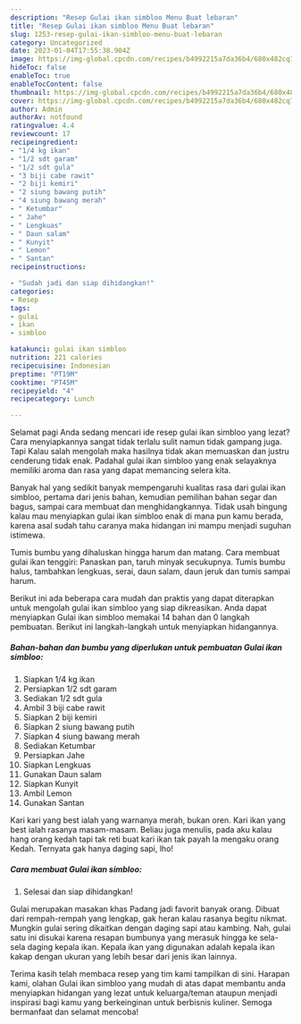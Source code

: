 ```yaml
---
description: "Resep Gulai ikan simbloo Menu Buat lebaran"
title: "Resep Gulai ikan simbloo Menu Buat lebaran"
slug: 1253-resep-gulai-ikan-simbloo-menu-buat-lebaran
category: Uncategorized
date: 2023-01-04T17:55:38.904Z
image: https://img-global.cpcdn.com/recipes/b4992215a7da36b4/680x482cq70/gulai-ikan-simbloo-foto-resep-utama.jpg
hideToc: false
enableToc: true
enableTocContent: false
thumbnail: https://img-global.cpcdn.com/recipes/b4992215a7da36b4/680x482cq70/gulai-ikan-simbloo-foto-resep-utama.jpg
cover: https://img-global.cpcdn.com/recipes/b4992215a7da36b4/680x482cq70/gulai-ikan-simbloo-foto-resep-utama.jpg
author: Admin
authorAv: notfound
ratingvalue: 4.4
reviewcount: 17
recipeingredient:
- "1/4 kg ikan"
- "1/2 sdt garam"
- "1/2 sdt gula"
- "3 biji cabe rawit"
- "2 biji kemiri"
- "2 siung bawang putih"
- "4 siung bawang merah"
- " Ketumbar"
- " Jahe"
- " Lengkuas"
- " Daun salam"
- " Kunyit"
- " Lemon"
- " Santan"
recipeinstructions:

- "Sudah jadi dan siap dihidangkan!"
categories:
- Resep
tags:
- gulai
- ikan
- simbloo

katakunci: gulai ikan simbloo 
nutrition: 221 calories
recipecuisine: Indonesian
preptime: "PT19M"
cooktime: "PT45M"
recipeyield: "4"
recipecategory: Lunch

---
```



Selamat pagi Anda sedang mencari ide resep gulai ikan simbloo yang lezat? Cara menyiapkannya sangat tidak terlalu sulit namun tidak gampang juga. Tapi Kalau salah mengolah maka hasilnya tidak akan memuaskan dan justru cenderung tidak enak. Padahal gulai ikan simbloo yang enak selayaknya memiliki aroma dan rasa yang dapat memancing selera kita.


Banyak hal yang sedikit banyak mempengaruhi kualitas rasa dari gulai ikan simbloo, pertama dari jenis bahan, kemudian pemilihan bahan segar dan bagus, sampai cara membuat dan menghidangkannya. Tidak usah bingung kalau mau menyiapkan gulai ikan simbloo enak di mana pun kamu berada, karena asal sudah tahu caranya maka hidangan ini mampu menjadi suguhan istimewa.

Tumis bumbu yang dihaluskan hingga harum dan matang. Cara membuat gulai ikan tenggiri: Panaskan pan, taruh minyak secukupnya. Tumis bumbu halus, tambahkan lengkuas, serai, daun salam, daun jeruk dan tumis sampai harum.


Berikut ini ada beberapa cara mudah dan praktis yang dapat diterapkan untuk mengolah gulai ikan simbloo yang siap dikreasikan. Anda dapat menyiapkan Gulai ikan simbloo memakai 14 bahan dan 0 langkah pembuatan. Berikut ini langkah-langkah untuk menyiapkan hidangannya.

<!--inarticleads1-->

##### Bahan-bahan dan bumbu yang diperlukan untuk pembuatan Gulai ikan simbloo:

1. Siapkan 1/4 kg ikan
1. Persiapkan 1/2 sdt garam
1. Sediakan 1/2 sdt gula
1. Ambil 3 biji cabe rawit
1. Siapkan 2 biji kemiri
1. Siapkan 2 siung bawang putih
1. Siapkan 4 siung bawang merah
1. Sediakan  Ketumbar
1. Persiapkan  Jahe
1. Siapkan  Lengkuas
1. Gunakan  Daun salam
1. Siapkan  Kunyit
1. Ambil  Lemon
1. Gunakan  Santan


Kari kari yang best ialah yang warnanya merah, bukan oren. Kari ikan yang best ialah rasanya masam-masam. Beliau juga menulis, pada aku kalau hang orang kedah tapi tak reti buat kari ikan tak payah la mengaku orang Kedah. Ternyata gak hanya daging sapi, lho! 

<!--inarticleads2-->

##### Cara membuat Gulai ikan simbloo:


1. Selesai dan siap dihidangkan!

Gulai merupakan masakan khas Padang jadi favorit banyak orang. Dibuat dari rempah-rempah yang lengkap, gak heran kalau rasanya begitu nikmat. Mungkin gulai sering dikaitkan dengan daging sapi atau kambing. Nah, gulai satu ini disukai karena resapan bumbunya yang merasuk hingga ke sela-sela daging kepala ikan. Kepala ikan yang digunakan adalah kepala ikan kakap dengan ukuran yang lebih besar dari jenis ikan lainnya. 

Terima kasih telah membaca resep yang tim kami tampilkan di sini. Harapan kami, olahan Gulai ikan simbloo yang mudah di atas dapat membantu anda menyiapkan hidangan yang lezat untuk keluarga/teman ataupun menjadi inspirasi bagi kamu yang berkeinginan untuk berbisnis kuliner. Semoga bermanfaat dan selamat mencoba!
